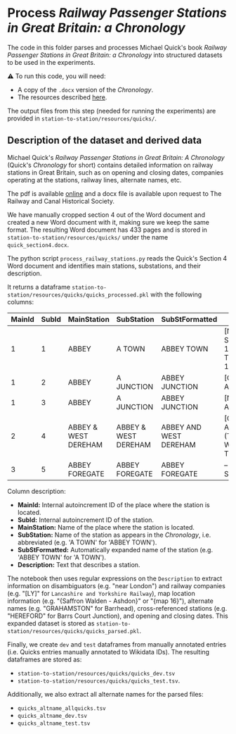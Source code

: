 # Process _Railway Passenger Stations in Great Britain: a Chronology_

The code in this folder parses and processes Michael Quick's book _Railway Passenger Stations in Great Britain: a Chronology_ into structured datasets to be used in the experiments.

:warning: To run this code, you will need:
* A copy of the `.docx` version of the _Chronology_.
* The resources described [here](https://github.com/Living-with-machines/station-to-station/blob/main/resources.md).

The output files from this step (needed for running the experiments) are provided in `station-to-station/resources/quicks/`.


## Description of the dataset and derived data

Michael Quick's _Railway Passenger Stations in Great Britain: A Chronology_ (Quick's _Chronology_ for short) contains detailed information on railway stations in Great Britain, such as on opening and closing dates, companies operating at the stations, railway lines, alternate names, etc.

The pdf is available [online](https://rchs.org.uk/wp-content/uploads/2020/09/Railway-Passenger-Stations-v5.02.pdf) and a docx file is available upon request to The Railway and Canal Historical Society.

We have manually cropped section 4 out of the Word document and created a new Word document with it, making sure we keep the same format. The resulting Word document has 433 pages and is stored in `station-to-station/resources/quicks/` under the name `quick_section4.docx`.

The python script `process_railway_stations.py` reads the Quick's Section 4 Word document and identifies main stations, substations, and their description.

It returns a dataframe `station-to-station/resources/quicks/quicks_processed.pkl` with the following columns:

| MainId | SubId | MainStation | SubStation | SubStFormatted                              | Description                                       |
|--------|-------|------------------------|---------------------------------------------|---------------------------------------------------|---------------------------------------------------|
| 1      | 1     | ABBEY                  | A TOWN                                      | ABBEY TOWN                                        | [NB] op 3 September 1856** as A; TOWN added 18... |
| 1      | 2     | ABBEY                  | A JUNCTION                                  | ABBEY JUNCTION                                    | [Cal] op 31 August 1870                           | (co ½ T 26 September)...   |
| 1      | 3     | ABBEY                  | A JUNCTION                                  | ABBEY JUNCTION                                    | [NB] op 8 August 1870                             | (D&C 14) ; clo 1 Septem... |
| 2      | 4     | ABBEY & WEST DEREHAM   | ABBEY & WEST DEREHAM | ABBEY AND WEST DEREHAM | [GE] op 1 August 1882 (Thetford & Watton Times... |
| 3      | 5     | ABBEY FOREGATE         | ABBEY FOREGATE                              | ABBEY FOREGATE                                    | – see SHREWSBURY.                                 |

Column description:
* **MainId:** Internal autoincrement ID of the place where the station is located.
* **SubId:** Internal autoincrement ID of the station.
* **MainStation:** Name of the place where the station is located.
* **SubStation:** Name of the station as appears in the _Chronology_, i.e. abbreviated (e.g. 'A TOWN' for 'ABBEY TOWN').
* **SubStFormatted:** Automatically expanded name of the station (e.g. 'ABBEY TOWN' for 'A TOWN').
* **Description:** Text that describes a station.

The notebook then uses regular expressions on the `Description` to extract information on disambiguators (e.g. "near London") and railway companies (e.g. "[LY]" for `Lancashire and Yorkshire Railway`), map location information (e.g. "{Saffron Walden - Ashdon}" or "{map 16}"), alternate names (e.g. "GRAHAMSTON" for Barrhead), cross-referenced stations (e.g. "HEREFORD" for Barrs Court Junction), and opening and closing dates. This expanded dataset is stored as `station-to-station/resources/quicks/quicks_parsed.pkl`.

Finally, we create `dev` and `test` dataframes from manually annotated entries (i.e. Quicks entries manually annotated to Wikidata IDs). The resulting dataframes are stored as:
* `station-to-station/resources/quicks/quicks_dev.tsv`
* `station-to-station/resources/quicks/quicks_test.tsv`.

Additionally, we also extract all alternate names for the parsed files:
* `quicks_altname_allquicks.tsv`
* `quicks_altname_dev.tsv`
* `quicks_altname_test.tsv`
